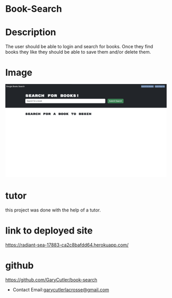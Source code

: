 
# Book-Search

  # Description
The user should be able to login and search for books. Once they find books they like they should be able to save them and/or delete them.

# Image
<img src= "img/books.png">

# tutor
this project was done with the help of a tutor.
# link to deployed site 
https://radiant-sea-17883-ca2c8bafdd64.herokuapp.com/

# github
https://github.com/GaryCutler/book-search
  * Contact Email:garycutlerlacrosse@gmail.com
